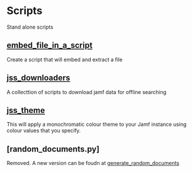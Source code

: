 # Scripts
Stand alone scripts

## [embed_file_in_a_script](https://github.com/thedzy/Python/tree/master/Scripts/embed_file_in_a_script)
Create a script that will embed and extract a file

## [jss_downloaders](https://github.com/thedzy/Python/tree/master/Scripts/jss_downloaders)
A collecttion of scripts to download jamf data for offline searching

## [jss_theme](https://github.com/thedzy/Python/tree/master/Scripts/jss_theme)
This will apply a monochromatic colour theme to your Jamf instance using colour values that you specify.

## [random_documents.py]
Removed. A new version can be foudn at [generate_random_documents](https://github.com/thedzy/generate_random_documents)
